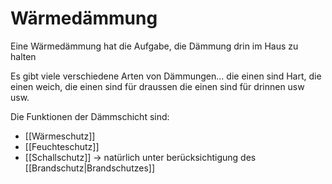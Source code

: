 # Wärmedämmung

Eine Wärmedämmung hat die Aufgabe, die Dämmung drin im Haus zu halten

Es gibt viele verschiedene Arten von Dämmungen... die einen sind Hart, die einen weich, die einen sind für draussen die einen sind für drinnen usw usw.

Die Funktionen der Dämmschicht sind:
- [[Wärmeschutz]]
- [[Feuchteschutz]]
- [[Schallschutz]]
-> natürlich unter berücksichtigung des [[Brandschutz|Brandschutzes]]